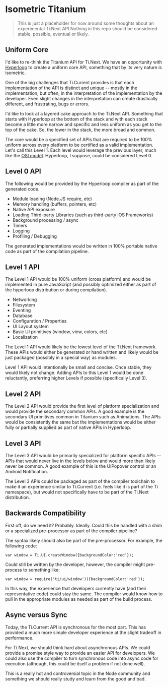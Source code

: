 # Isometric Titanium

> This is just a placeholder for now around some thoughts about an experimental Ti.Next API.Nothing in this repo should be considered stable, possible, eventual or likely.


## Uniform Core

I'd like to re-think the Titanium API for Ti.Next.  We have an opportunity with [Hyperloop](https://github.com/hyperloop) to create a uniform core API, something that by its very nature is isometric.

One of the big challenges that Ti.Current provides is that each implementation of the API is distinct and unique -- mostly in the implementation, but often, in the interpretation of the implementation by the developer.  Even slight changes in the interpretation can create drastically different, and frustrating, bugs or errors.

I'd like to look at a layered cake approach to the Ti.Next API.  Something that starts with Hyperloop at the bottom of the stack and with each stack become a little more narrow and specific and less uniform as you get to the top of the cake.  So, the lower in the stack, the more broad and common.

The core would be a specified set of APIs that are required to be 100% uniform across every platform to be certified as a valid implementation.  Let's call this Level 1.   Each level would leverage the previous layer, much like the [OSI model](http://en.wikipedia.org/wiki/OSI_model).  Hyperloop, I suppose, could be considered Level 0.

## Level 0 API

The following would be provided by the Hyperloop compiler as part of the generated code.

- Module loading (Node.JS require, etc)
- Memory handling (buffers, pointers, etc)
- Native API exposure
- Loading Third-party Libraries (such as third-party iOS Frameworks)
- Background processing / async
- Timers
- Logging
- Profiling / Debugging

The generated implementations would be written in 100% portable native code as part of the compilation pipeline.

## Level 1 API

The Level 1 API would be 100% uniform (cross platform) and would be implemented in pure JavaScript (and possibly optimized either as part of the hyperloop distribution or during compilation).

- Networking
- Filesystem
- Eventing
- Database
- Configuration / Properties
- UI Layout system
- Basic UI primitives (window, view, colors, etc)
- Localization

The Level 1 API would likely be the lowest level of the Ti.Next framework.  These APIs would either be generated or hand written and likely would be just packaged (possibly in a special way) as modules.

Level 1 API would intentionally be small and concise.  Once stable, they would likely not change.  Adding APIs to this Level 1 would be done reluctantly, preferring higher Levels if possible (specifically Level 3).

## Level 2 API

The Level 2 API would provide the first level of platform specialization and would provide the secondary common APIs.  A good example is the secondary UI primitives common in Titanium such as Animations.  The APIs would be consistently the same but the implementations would be either fully or partially supplied as part of native APIs in Hyperloop.


## Level 3 API

The Level 3 API would be primarily specialized for platform specific APIs -- APIs that would never live in the levels below and would more than likely never be common.  A good example of this is the UIPopover control or an Android Notification.

The Level 3 APIs could be packaged as part of the compiler toolchain to make it an experience similar to Ti.Current (i.e. feels like it is part of the Ti namespace), but would not specifically have to be part of the Ti.Next distribution.

## Backwards Compatibility

First off, do we need it?  Probably.  Ideally.  Could this be handled with a shim or a specialized pre-processor as part of the compiler pipeline?

The syntax likely should also be part of the pre-processor.  For example, the following code:

	var window = Ti.UI.createWindow({backgroundColor:'red'});

Could still be written by the developer, however, the compiler might pre-process to something like:

	var window = require('ti/ui/window')({backgroundColor:'red'});

In this way, the experience that developers currently have (and their representative code) could stay the same.  The compiler would know how to pull in the appropriate modules as needed as part of the build process.

## Async versus Sync

Today, the Ti.Current API is synchronous for the most part.  This has provided a much more simple developer experience at the slight tradeoff in performance.  

For Ti.Next, we should think hard about asynchronous APIs.  We could provide a promise style way to provide an easier API for developers.  We could also use the compiler to turn synchronous code into async code for execution (although, this could be itself a problem if not done well).

This is a really hot and controversial topic in the Node community and something we should really study and learn from the good and bad.


